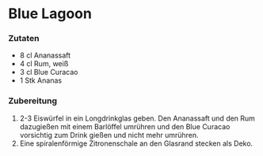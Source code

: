 # Blue Lagoon
### Zutaten
- 8 	cl 	Ananassaft
- 4 	cl 	Rum, weiß
- 3 	cl 	Blue Curacao
- 1 	Stk 	Ananas

### Zubereitung
1. 2-3 Eiswürfel in ein Longdrinkglas geben. Den Ananassaft und den Rum dazugießen mit einem Barlöffel umrühren und den Blue Curacao vorsichtig zum Drink gießen und nicht mehr umrühren.
2. Eine spiralenförmige Zitronenschale an den Glasrand stecken als Deko.

